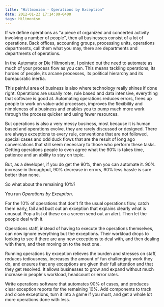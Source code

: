 ```yaml
---
title: "Hiltmonism - Operations by Exception"
date: 2012-01-23 17:14:00-0400
tags: Hiltmonism
---
```


If we define operations as "a piece of organized and concerted activity involving a number of people", then all businesses consist of a lot of operations. Back offices, accounting groups, processing units, operations departments, call them what you may, there are departments and departments of operations.

In the [Automate or Die](https://hiltmon.com/blog/2011/12/04/hiltmonism-automate-or-die/) Hiltmonism, I pointed out the need to automate as much of your process flow as you can. This means tackling operations, its hordes of people, its arcane processes, its political hierarchy and its bureaucratic inertia.

This painful area of business is also where technology really shines if done right. Operations are usually rote, rule based and data intensive, everything that software is good at. Automating operations reduces errors, frees up people to work on value-add processes, improves the flexibility and nimbleness of a business and enables you to pump much more work through the process quicker and using fewer resources.

But operations is also a very messy business, most because it is human based and operations evolve, they are rarely discussed or designed. There are always exceptions to every rule, conventions that are not followed, special cases and odd duck flows that are the result of long ago conversations that still seem necessary to those who perform these tasks. Getting operations people to even agree what the 90% is takes time, patience and an ability to stay on topic.

But, as a developer, if you do get the 90%, then you can automate it. 90% increase in throughput, 90% decrease in errors, 90% less hassle is sure better than none.

So what about the remaining 10%?

You run *Operations by Exception*.

For the 10% of operations that don't fit the usual operations flow, catch them early, fail and bust out an exception that explains clearly what is unusual. Pop a list of these on a screen send out an alert. Then let the people deal with it.

Operations staff, instead of having to execute the operations themselves, can now ignore everything but the exceptions. Their workload drops to looking to see if there are any new exceptions to deal with, and then dealing with them, and then moving on to the next one.

Running operations by exception relieves the burden and stresses on staff, reduces tediousness, increases the amount of fun challenging work they do, and ensures that any exceptions are given their full attention and that they get resolved. It allows businesses to grow and expand without much increase in people's workload, headcount or error rates.

Write operations software that automates 90% of cases, and produces clear exception reports for the remaining 10%. Add components to track and close exceptions, turn it into a game if you must, and get a whole lot more operations done with less.

